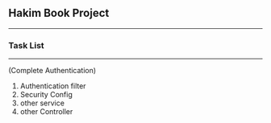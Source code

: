 ## Hakim Book Project

----

### Task List

---

(Complete Authentication)

1. Authentication filter
2. Security Config
3. other service
4. other Controller